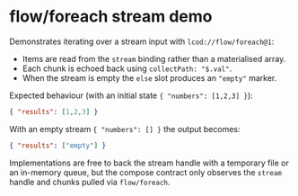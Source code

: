 # flow/foreach stream demo

Demonstrates iterating over a stream input with `lcod://flow/foreach@1`:
- Items are read from the `stream` binding rather than a materialised array.
- Each chunk is echoed back using `collectPath: "$.val"`.
- When the stream is empty the `else` slot produces an `"empty"` marker.

Expected behaviour (with an initial state `{ "numbers": [1,2,3] }`):

```json
{ "results": [1,2,3] }
```

With an empty stream `{ "numbers": [] }` the output becomes:

```json
{ "results": ["empty"] }
```

Implementations are free to back the stream handle with a temporary file or an
in-memory queue, but the compose contract only observes the `stream` handle and
chunks pulled via `flow/foreach`.
